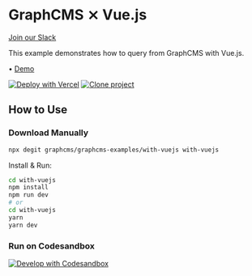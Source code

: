 # GraphCMS ⨯ Vue.js

[Join our Slack](https://slack.graphcms.com)

This example demonstrates how to query from GraphCMS with Vue.js.

• [Demo](https://graphcms-with-vuejs.now.sh)

[![Deploy with Vercel](https://vercel.com/button)](https://vercel.com/import/project?template=https://github.com/GraphCMS/graphcms-examples/tree/master/with-vuejs) [![Clone project](https://graphcms.com/button)](https://app.graphcms.com/clone/0ff23f7a41ce4da69a366ab299cc24d8)

## How to Use

### Download Manually

```bash
npx degit graphcms/graphcms-examples/with-vuejs with-vuejs
```

Install & Run:

```bash
cd with-vuejs
npm install
npm run dev
# or
cd with-vuejs
yarn
yarn dev
```

### Run on Codesandbox

[![Develop with Codesandbox](https://codesandbox.io/static/img/play-codesandbox.svg)](https://codesandbox.io/s/github/GraphCMS/graphcms-examples/tree/master/with-vuejs)
